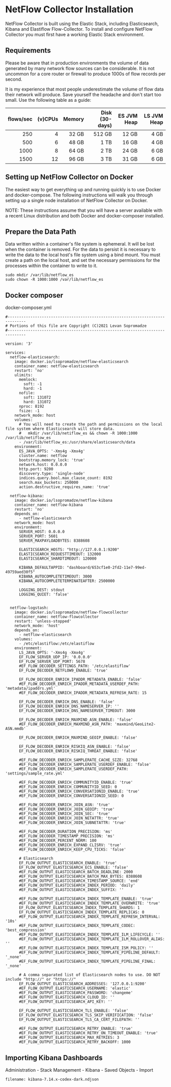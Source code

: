 # NetFlow Collector Installation

NetFlow Collector is built using the Elastic Stack, including Elasticsearch, Kibana and Elastiflow Flow-Collector. To install and configure NetFlow Collector you must first have a working Elastic Stack environment.


## Requirements

Please be aware that in production environments the volume of data generated by many network flow sources can be considerable. It is not uncommon for a core router or firewall to produce 1000s of flow records per second. 

It is my experience that most people underestimate the volume of flow data their network will produce. Save yourself the headache and don't start too small. Use the following table as a guide:

flows/sec | (v)CPUs | Memory | Disk (30-days) | ES JVM Heap | LS JVM Heap
---:|---:|---:|---:|---:|---:
250 | 4 | 32 GB | 512 GB | 12 GB | 4 GB
500 | 6 | 48 GB | 1 TB | 16 GB | 4 GB
1000 | 8 | 64 GB | 2 TB | 24 GB | 6 GB
1500 | 12 | 96 GB | 3 TB | 31 GB | 6 GB


## Setting up NetFlow Collector on Docker
The easiest way to get everything up and running quickly is to use Docker and docker-compose. The following instructions will walk you through setting up a single node installation of NetFlow Collector on Docker.

NOTE: These instructions assume that you will have a server available with a recent Linux distribution and both Docker and docker-composer installed.

## Prepare the Data Path
Data written within a container's file system is ephemeral. It will be lost when the container is removed. For the data to persist it is necessary to write the data to the local host's file system using a bind mount. You must create a path on the local host, and set the necessary permissions for the processes within the container to write to it.

```
sudo mkdir /var/lib/netflow_es
sudo chown -R 1000:1000 /var/lib/netflow_es
```

## Docker composer 
docker-composer.yml
```
#------------------------------------------------------------------------------
# Portions of this file are Copyright (C)2021 Levan Sopromadze
#------------------------------------------------------------------------------

version: '3'

services:
  netflow-elasticsearch:
    image: docker.io/lsopromadze/netflow-elasticsearch
    container_name: netflow-elasticsearch
    restart: 'no'
    ulimits:
      memlock:
        soft: -1
        hard: -1
      nofile:
        soft: 131072
        hard: 131072
      nproc: 8192
      fsize: -1
    network_mode: host
    volumes:
      # You will need to create the path and permissions on the local file system where Elasticsearch will store data.
      #   mkdir /var/lib/netiflow_es && chown -R 1000:1000 /var/lib/netiflow_es
      - /var/lib/netflow_es:/usr/share/elasticsearch/data
    environment:
      ES_JAVA_OPTS: '-Xms4g -Xmx4g'
      cluster.name: netflow
      bootstrap.memory_lock: 'true'
      network.host: 0.0.0.0
      http.port: 9200
      discovery.type: 'single-node'
      indices.query.bool.max_clause_count: 8192
      search.max_buckets: 250000
      action.destructive_requires_name: 'true'

  netflow-kibana:
    image: docker.io/lsopromadze/netflow-kibana
    container_name: netflow-kibana
    restart: 'no'
    depends_on:
      - netflow-elasticsearch
    network_mode: host
    environment:
      SERVER_HOST: 0.0.0.0
      SERVER_PORT: 5601
      SERVER_MAXPAYLOADBYTES: 8388608

      ELASTICSEARCH_HOSTS: "http://127.0.0.1:9200"
      ELASTICSEARCH_REQUESTTIMEOUT: 132000
      ELASTICSEARCH_SHARDTIMEOUT: 120000

      KIBANA_DEFAULTAPPID: "dashboard/653cf1e0-2fd2-11e7-99ed-49759aed30f5"
      KIBANA_AUTOCOMPLETETIMEOUT: 3000
      KIBANA_AUTOCOMPLETETERMINATEAFTER: 2500000

      LOGGING_DEST: stdout
      LOGGING_QUIET: 'false'


  netflow-logstash:
    image: docker.io/lsopromadze/netflow-flowcollector
    container_name: netflow-flowcollector
    restart: 'unless-stopped'
    network_mode: 'host'
    depends_on:
      - netflow-elasticsearch
    volumes:
      - /etc/elastiflow:/etc/elastiflow
    environment:
      LS_JAVA_OPTS: '-Xms4g -Xmx4g'
      EF_FLOW_SERVER_UDP_IP: '0.0.0.0'
      EF_FLOW_SERVER_UDP_PORT: 5678
      #EF_FLOW_DECODER_SETTINGS_PATH: '/etc/elastiflow'
      EF_FLOW_DECODER_NETFLOW9_ENABLE: 'true'
        
      EF_FLOW_DECODER_ENRICH_IPADDR_METADATA_ENABLE: 'false'
      #EF_FLOW_DECODER_ENRICH_IPADDR_METADATA_USERDEF_PATH: 'metadata/ipaddrs.yml'
      #EF_FLOW_DECODER_ENRICH_IPADDR_METADATA_REFRESH_RATE: 15

      EF_FLOW_DECODER_ENRICH_DNS_ENABLE: 'false'
      EF_FLOW_DECODER_ENRICH_DNS_NAMESERVER_IP: ''
      EF_FLOW_DECODER_ENRICH_DNS_NAMESERVER_TIMEOUT: 3000

      EF_FLOW_DECODER_ENRICH_MAXMIND_ASN_ENABLE: 'false'
      #EF_FLOW_DECODER_ENRICH_MAXMIND_ASN_PATH: 'maxmind/GeoLite2-ASN.mmdb'

      EF_FLOW_DECODER_ENRICH_MAXMIND_GEOIP_ENABLE: 'false'

      EF_FLOW_DECODER_ENRICH_RISKIQ_ASN_ENABLE: 'false'
      EF_FLOW_DECODER_ENRICH_RISKIQ_THREAT_ENABLE: 'false'

      #EF_FLOW_DECODER_ENRICH_SAMPLERATE_CACHE_SIZE: 32768
      #EF_FLOW_DECODER_ENRICH_SAMPLERATE_USERDEF_ENABLE: 'false'
      #EF_FLOW_DECODER_ENRICH_SAMPLERATE_USERDEF_PATH: 'settings/sample_rate.yml'

      #EF_FLOW_DECODER_ENRICH_COMMUNITYID_ENABLE: 'true'
      #EF_FLOW_DECODER_ENRICH_COMMUNITYID_SEED: 0
      #EF_FLOW_DECODER_ENRICH_CONVERSATIONID_ENABLE: 'true'
      #EF_FLOW_DECODER_ENRICH_CONVERSATIONID_SEED: 0

      #EF_FLOW_DECODER_ENRICH_JOIN_ASN: 'true'
      #EF_FLOW_DECODER_ENRICH_JOIN_GEOIP: 'true'
      #EF_FLOW_DECODER_ENRICH_JOIN_SEC: 'true'
      #EF_FLOW_DECODER_ENRICH_JOIN_NETATTR: 'true'
      #EF_FLOW_DECODER_ENRICH_JOIN_SUBNETATTR: 'true'

      #EF_FLOW_DECODER_DURATION_PRECISION: 'ms'
      #EF_FLOW_DECODER_TIMESTAMP_PRECISION: 'ms'
      #EF_FLOW_DECODER_PERCENT_NORM: 100
      #EF_FLOW_DECODER_ENRICH_EXPAND_CLISRV: 'true'
      #EF_FLOW_DECODER_ENRICH_KEEP_CPU_TICKS: 'false'

      # Elasticsearch
      EF_FLOW_OUTPUT_ELASTICSEARCH_ENABLE: 'true'
      EF_FLOW_OUTPUT_ELASTICSEARCH_ECS_ENABLE: 'false'
      #EF_FLOW_OUTPUT_ELASTICSEARCH_BATCH_DEADLINE: 2000
      #EF_FLOW_OUTPUT_ELASTICSEARCH_BATCH_MAX_BYTES: 8388608
      #EF_FLOW_OUTPUT_ELASTICSEARCH_TIMESTAMP_SOURCE: 'end'
      #EF_FLOW_OUTPUT_ELASTICSEARCH_INDEX_PERIOD: 'daily'
      #EF_FLOW_OUTPUT_ELASTICSEARCH_INDEX_SUFFIX: ''

      #EF_FLOW_OUTPUT_ELASTICSEARCH_INDEX_TEMPLATE_ENABLE: 'true'
      #EF_FLOW_OUTPUT_ELASTICSEARCH_INDEX_TEMPLATE_OVERWRITE: 'true'
      EF_FLOW_OUTPUT_ELASTICSEARCH_INDEX_TEMPLATE_SHARDS: 1
      EF_FLOW_OUTPUT_ELASTICSEARCH_INDEX_TEMPLATE_REPLICAS: 0
      #EF_FLOW_OUTPUT_ELASTICSEARCH_INDEX_TEMPLATE_REFRESH_INTERVAL: '10s'
      #EF_FLOW_OUTPUT_ELASTICSEARCH_INDEX_TEMPLATE_CODEC: 'best_compression'
      #EF_FLOW_OUTPUT_ELASTICSEARCH_INDEX_TEMPLATE_ILM_LIFECYCLE: ''
      #EF_FLOW_OUTPUT_ELASTICSEARCH_INDEX_TEMPLATE_ILM_ROLLOVER_ALIAS: ''
      #EF_FLOW_OUTPUT_ELASTICSEARCH_INDEX_TEMPLATE_ISM_POLICY: ''
      #EF_FLOW_OUTPUT_ELASTICSEARCH_INDEX_TEMPLATE_PIPELINE_DEFAULT: '_none'
      #EF_FLOW_OUTPUT_ELASTICSEARCH_INDEX_TEMPLATE_PIPELINE_FINAL: '_none'

      # A comma separated list of Elasticsearch nodes to use. DO NOT include "http://" or "https://"
      EF_FLOW_OUTPUT_ELASTICSEARCH_ADDRESSES: '127.0.0.1:9200'
      #EF_FLOW_OUTPUT_ELASTICSEARCH_USERNAME: 'elastic'
      #EF_FLOW_OUTPUT_ELASTICSEARCH_PASSWORD: 'changeme'
      #EF_FLOW_OUTPUT_ELASTICSEARCH_CLOUD_ID: ''
      #EF_FLOW_OUTPUT_ELASTICSEARCH_API_KEY: ''

      EF_FLOW_OUTPUT_ELASTICSEARCH_TLS_ENABLE: 'false'
      EF_FLOW_OUTPUT_ELASTICSEARCH_TLS_SKIP_VERIFICATION: 'false'
      EF_FLOW_OUTPUT_ELASTICSEARCH_TLS_CA_CERT_FILEPATH: ''

      #EF_FLOW_OUTPUT_ELASTICSEARCH_RETRY_ENABLE: 'true'
      #EF_FLOW_OUTPUT_ELASTICSEARCH_RETRY_ON_TIMEOUT_ENABLE: 'true'
      #EF_FLOW_OUTPUT_ELASTICSEARCH_MAX_RETRIES: 3
      #EF_FLOW_OUTPUT_ELASTICSEARCH_RETRY_BACKOFF: 1000
```

## Importing Kibana Dashboards
Administration - Stack Management - Kibana - Saved Objects - Import
``` 
filename: kibana-7.14.x-codex-dark.ndjson
```

